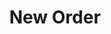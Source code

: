 ---
title: "New Order"
summary: "Formed 1980 in Manchester, United Kingdom shortly after the suicide of Members: , , , , , ."
image: "new-order.jpg"
---